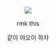 <div align="center">
  
  <a href="">![](https://komarev.com/ghpvc/?username=toemuncher3000&color=2d135c&label=♱&base=8970)</a>

</div>
<p align="center">rmk this</p>


<p align="center">같이 야오이 하자</p>

<div align="center">





